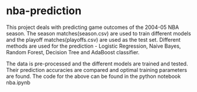 # nba-prediction

This project deals with predicting game outcomes of the 2004-05 NBA season.
The season matches(season.csv) are used to train different models and the playoff matches(playoffs.csv) are used as the test set. 
Different methods are used for the prediction - Logistic Regression, Naive Bayes, Random Forest, Decision Tree and AdaBoost classifier. 

The data is pre-processed and the different models are trained and tested.
Their prediction accuracies are compared and optimal training parameters are found.
The code for the above can be found in the python notebook nba.ipynb
